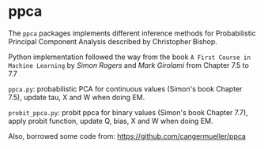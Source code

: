 ppca
======

The `ppca` packages implements different inference methods for Probabilistic Principal Component Analysis described by Christopher Bishop.

Python implementation followed the way from the book `A First Course in Machine Learning` by *Simon Rogers* and *Mark Girolami* from Chapter 7.5 to 7.7

`ppca.py`: probabilistic PCA for continuous values (Simon's book Chapter 7.5), update tau, X and W when doing EM.

`probit_ppca.py`: probit ppca for binary values (Simon's book Chapter 7.7), apply probit function, update Q, bias, X and W when doing EM.

Also, borrowed some code from:
https://github.com/cangermueller/ppca
